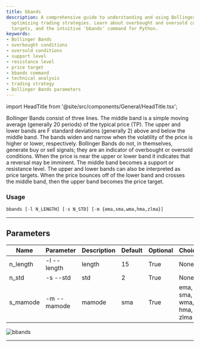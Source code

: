 ```yaml
---
title: bbands
description: A comprehensive guide to understanding and using Bollinger Bands for
  optimizing trading strategies. Learn about overbought and oversold conditions, price
  targets, and the intuitive 'bbands' command for Python.
keywords:
- Bollinger Bands
- overbought conditions
- oversold conditions
- support level
- resistance level
- price target
- bbands command
- technical analysis
- trading strategy
- Bollinger Bands parameters
---
```


import HeadTitle from '@site/src/components/General/HeadTitle.tsx';

<HeadTitle title="stocks /ta/bbands - Reference | OpenBB Terminal Docs" />

Bollinger Bands consist of three lines. The middle band is a simple moving average (generally 20 periods) of the typical price (TP). The upper and lower bands are F standard deviations (generally 2) above and below the middle band. The bands widen and narrow when the volatility of the price is higher or lower, respectively. Bollinger Bands do not, in themselves, generate buy or sell signals; they are an indicator of overbought or oversold conditions. When the price is near the upper or lower band it indicates that a reversal may be imminent. The middle band becomes a support or resistance level. The upper and lower bands can also be interpreted as price targets. When the price bounces off of the lower band and crosses the middle band, then the upper band becomes the price target.

### Usage

```python wordwrap
bbands [-l N_LENGTH] [-s N_STD] [-m {ema,sma,wma,hma,zlma}]
```

---

## Parameters

| Name | Parameter | Description | Default | Optional | Choices |
| ---- | --------- | ----------- | ------- | -------- | ------- |
| n_length | -l  --length | length | 15 | True | None |
| n_std | -s  --std | std | 2 | True | None |
| s_mamode | -m  --mamode | mamode | sma | True | ema, sma, wma, hma, zlma |

![bbands](https://user-images.githubusercontent.com/46355364/154309951-116f3c31-342d-4ceb-b489-8b0ba78eb3a0.png)

---
